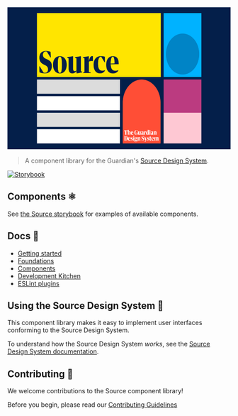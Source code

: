 <img src="assets/logo.png" height="320" width="620" >

> A component library for the Guardian's [Source Design System](https://theguardian.design).

[![Storybook](https://cdn.jsdelivr.net/gh/storybookjs/brand@main/badge/badge-storybook.svg)](https://guardian.github.io/source)

## Components ⚛️

See [the Source storybook](https://guardian.github.io/source) for examples of available components.

## Docs 📖

- [Getting started](https://guardian.github.io/source/?path=/story/getting-started--page)
- [Foundations](https://guardian.github.io/source/?path=/story/foundations--page)
- [Components](https://guardian.github.io/source/?path=/story/components--page)
- [Development Kitchen](https://guardian.github.io/source/?path=/story/development-kitchen--page)
- [ESLint plugins](https://guardian.github.io/source/?path=/story/eslint-plugins--page)

## Using the Source Design System 🎨

This component library makes it easy to implement user interfaces conforming to the Source Design System.

To understand how the Source Design System _works_, see the [Source Design System documentation](https://theguardian.design).

## Contributing 💝

We welcome contributions to the Source component library!

Before you begin, please read our
[Contributing Guidelines](https://guardian.github.io/source/?path=/story/contributing-overview--page)
